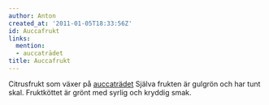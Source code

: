 ```yaml
---
author: Anton
created_at: '2011-01-05T18:33:56Z'
id: Auccafrukt
links:
  mention:
  - auccaträdet
title: Auccafrukt
---
```


Citrusfrukt som växer på [auccaträdet] Själva frukten är gulgrön och har tunt skal. Fruktköttet är
grönt med syrlig och kryddig smak.

  [auccaträdet]: auccaträdet
